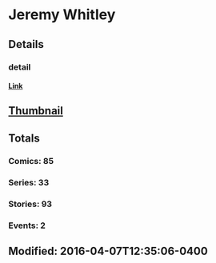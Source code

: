 # Jeremy  Whitley 
## Details
### detail
#### [Link](http://marvel.com/comics/creators/12838/jeremy_whitley?utm_campaign=apiRef&utm_source=225578a89fc76f3d20fbffda5d17a88d)
## [Thumbnail](http://i.annihil.us/u/prod/marvel/i/mg/b/40/image_not_available.jpg)
## Totals
### Comics: 85
### Series: 33
### Stories: 93
### Events: 2
## Modified: 2016-04-07T12:35:06-0400